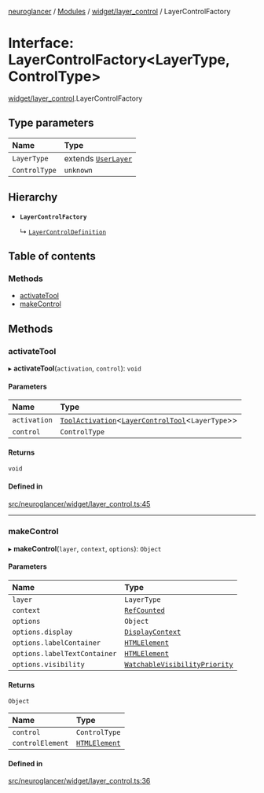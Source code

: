 [neuroglancer](../README.md) / [Modules](../modules.md) / [widget/layer\_control](../modules/widget_layer_control.md) / LayerControlFactory

# Interface: LayerControlFactory<LayerType, ControlType\>

[widget/layer_control](../modules/widget_layer_control.md).LayerControlFactory

## Type parameters

| Name | Type |
| :------ | :------ |
| `LayerType` | extends [`UserLayer`](../classes/annotation_annotation_layer_state._internal_.UserLayer.md) |
| `ControlType` | `unknown` |

## Hierarchy

- **`LayerControlFactory`**

  ↳ [`LayerControlDefinition`](widget_layer_control.LayerControlDefinition.md)

## Table of contents

### Methods

- [activateTool](widget_layer_control.LayerControlFactory.md#activatetool)
- [makeControl](widget_layer_control.LayerControlFactory.md#makecontrol)

## Methods

### activateTool

▸ **activateTool**(`activation`, `control`): `void`

#### Parameters

| Name | Type |
| :------ | :------ |
| `activation` | [`ToolActivation`](../classes/ui_tool.ToolActivation.md)<[`LayerControlTool`](../classes/widget_layer_control.LayerControlTool.md)<`LayerType`\>\> |
| `control` | `ControlType` |

#### Returns

`void`

#### Defined in

[src/neuroglancer/widget/layer_control.ts:45](https://github.com/ActiveBrainAtlas2/neuroglancer/blob/1beb5d34/src/neuroglancer/widget/layer_control.ts#L45)

___

### makeControl

▸ **makeControl**(`layer`, `context`, `options`): `Object`

#### Parameters

| Name | Type |
| :------ | :------ |
| `layer` | `LayerType` |
| `context` | [`RefCounted`](../classes/util_disposable.RefCounted.md) |
| `options` | `Object` |
| `options.display` | [`DisplayContext`](../classes/annotation_annotation_layer_state._internal_.DisplayContext.md) |
| `options.labelContainer` | [`HTMLElement`](../modules/annotation_annotation_layer_state._internal_.md#htmlelement) |
| `options.labelTextContainer` | [`HTMLElement`](../modules/annotation_annotation_layer_state._internal_.md#htmlelement) |
| `options.visibility` | [`WatchableVisibilityPriority`](../classes/visibility_priority_frontend.WatchableVisibilityPriority.md) |

#### Returns

`Object`

| Name | Type |
| :------ | :------ |
| `control` | `ControlType` |
| `controlElement` | [`HTMLElement`](../modules/annotation_annotation_layer_state._internal_.md#htmlelement) |

#### Defined in

[src/neuroglancer/widget/layer_control.ts:36](https://github.com/ActiveBrainAtlas2/neuroglancer/blob/1beb5d34/src/neuroglancer/widget/layer_control.ts#L36)
